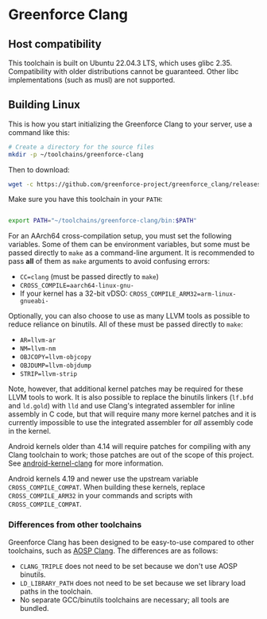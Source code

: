 # Greenforce Clang

## Host compatibility

This toolchain is built on Ubuntu 22.04.3 LTS, which uses glibc 2.35. Compatibility with older distributions cannot be guaranteed. Other libc implementations (such as musl) are not supported.

## Building Linux

This is how you start initializing the Greenforce Clang to your server, use a command like this:

```bash
# Create a directory for the source files
mkdir -p ~/toolchains/greenforce-clang
```

Then to download:

```bash
wget -c https://github.com/greenforce-project/greenforce_clang/releases/download/03042024/greenforce-clang-19.0.0-03042024-0151.tar.zst -O - | tar --use-compress-program=unzstd -xf - -C ~/toolchains/greenforce-clang

```

Make sure you have this toolchain in your `PATH`:

```bash

export PATH="~/toolchains/greenforce-clang/bin:$PATH"

```

For an AArch64 cross-compilation setup, you must set the following variables. Some of them can be environment variables, but some must be passed directly to `make` as a command-line argument. It is recommended to pass **all** of them as `make` arguments to avoid confusing errors:

- `CC=clang` (must be passed directly to `make`)
- `CROSS_COMPILE=aarch64-linux-gnu-`
- If your kernel has a 32-bit vDSO: `CROSS_COMPILE_ARM32=arm-linux-gnueabi-`

Optionally, you can also choose to use as many LLVM tools as possible to reduce reliance on binutils. All of these must be passed directly to `make`:

- `AR=llvm-ar`
- `NM=llvm-nm`
- `OBJCOPY=llvm-objcopy`
- `OBJDUMP=llvm-objdump`
- `STRIP=llvm-strip`

Note, however, that additional kernel patches may be required for these LLVM tools to work. It is also possible to replace the binutils linkers (`lf.bfd` and `ld.gold`) with `lld` and use Clang's integrated assembler for inline assembly in C code, but that will require many more kernel patches and it is currently impossible to use the integrated assembler for *all* assembly code in the kernel.

Android kernels older than 4.14 will require patches for compiling with any Clang toolchain to work; those patches are out of the scope of this project. See [android-kernel-clang](https://github.com/nathanchance/android-kernel-clang) for more information.

Android kernels 4.19 and newer use the upstream variable `CROSS_COMPILE_COMPAT`. When building these kernels, replace `CROSS_COMPILE_ARM32` in your commands and scripts with `CROSS_COMPILE_COMPAT`.

### Differences from other toolchains

Greenforce Clang has been designed to be easy-to-use compared to other toolchains, such as [AOSP Clang](https://android.googlesource.com/platform/prebuilts/clang/host/linux-x86/). The differences are as follows:

- `CLANG_TRIPLE` does not need to be set because we don't use AOSP binutils.
- `LD_LIBRARY_PATH` does not need to be set because we set library load paths in the toolchain.
- No separate GCC/binutils toolchains are necessary; all tools are bundled.
